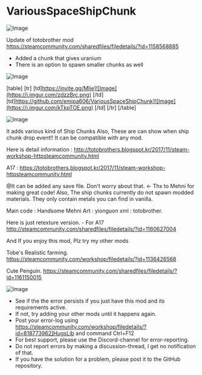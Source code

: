 # VariousSpaceShipChunk

![Image](https://i.imgur.com/WAEzk68.png)

Update of totobrother mod
https://steamcommunity.com/sharedfiles/filedetails/?id=1158568885

- Added a chunk that gives uranium
- There is an option to spawn smaller chunks as well

![Image](https://i.imgur.com/7Gzt3Rg.png)


[table]
	[tr]
		[td]https://invite.gg/Mlie]![Image](https://i.imgur.com/zdzzBrc.png)
[/td]
		[td]https://github.com/emipa606/VariousSpaceShipChunk]![Image](https://i.imgur.com/kTkpTOE.png)
[/td]
	[/tr]
[/table]
	
![Image](https://i.imgur.com/NOW7jU1.png)


It adds various kind of Ship Chunks
Also, These are can show when ship chunk drop event!!
It can be compatible with any mod.

Here is detail information : http://totobrothers.blogspot.kr/2017/11/steam-workshop-httpsteamcommunity.html

A17 : https://totobrothers.blogspot.kr/2017/11/steam-workshop-httpsteamcommunity.html

@It can be added any save file. Don&apos;t worry about that. &lt;- Thx to Mehni for making great code!
Also, The ship chunks currently do not spawn modded materials. They only contain metals you can find in vanilla.

Main code : Handsome Mehni
Art : yionguon
xml : totobrother.

Here is just retexture version. - For A17
http://steamcommunity.com/sharedfiles/filedetails/?id=1160627004

And If you enjoy this mod, Plz try my other mods

Tobe&apos;s Realistic farming.
 https://steamcommunity.com/workshop/filedetails/?id=1136426568

Cute Penguin.
 https://steamcommunity.com/sharedfiles/filedetails/?id=1161150015


![Image](https://i.imgur.com/Rs6T6cr.png)



-  See if the the error persists if you just have this mod and its requirements active.
-  If not, try adding your other mods until it happens again.
-  Post your error-log using https://steamcommunity.com/workshop/filedetails/?id=818773962]HugsLib and command Ctrl+F12
-  For best support, please use the Discord-channel for error-reporting.
-  Do not report errors by making a discussion-thread, I get no notification of that.
-  If you have the solution for a problem, please post it to the GitHub repository.



